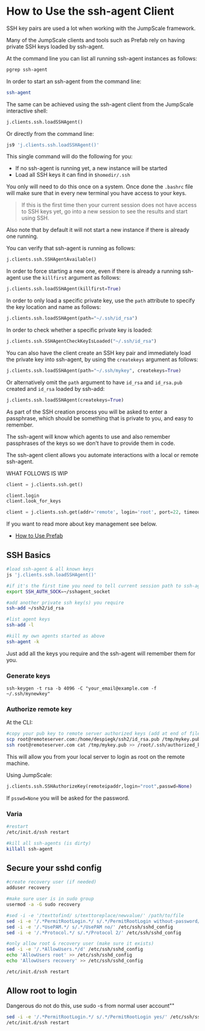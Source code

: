# How to Use the ssh-agent Client

SSH key pairs are used a lot when working with the JumpScale framework.

Many of the JumpScale clients and tools such as Prefab rely on having private SSH keys loaded by ssh-agent. 

At the command line you can list all running ssh-agent instances as follows:
```bash
pgrep ssh-agent 
```

In order to start an ssh-agent from the command line:
```bash
ssh-agent
```

The same can be achieved using the ssh-agent client from the JumpScale interactive shell:
```python
j.clients.ssh.loadSSHAgent()
```

Or directly from the command line:
```bash
js9 'j.clients.ssh.loadSSHAgent()'
```

This single command will do the following for you:
- If no ssh-agent is running yet, a new instance will be started
- Load all SSH keys it can find in `$homedir/.ssh`

You only will need to do this once on a system. Once done the `.bashrc` file will make sure that in every new terminal you have access to your keys.

> If this is the first time then your current session does not have access to SSH keys yet, go into a new session to see the results and start using SSH.

Also note that by default it will not start a new instance if there is already one running.

You can verify that ssh-agent is running as follows:
```python
j.clients.ssh.SSHAgentAvailable()
```

In order to force starting a new one, even if there is already a running ssh-agent use the `killfirst` argument as follows:
```python
j.clients.ssh.loadSSHAgent(killfirst=True)
```

In order to only load a specific private key, use the `path` attribute to specify the key location and name as follows:
```python
j.clients.ssh.loadSSHAgent(path="~/.ssh/id_rsa")
```

In order to check whether a specific private key is loaded:
```python
j.clients.ssh.SSHAgentCheckKeyIsLoaded("~/.ssh/id_rsa")
```

You can also have the client create an SSH key pair and immediately load the private key into ssh-agent, by using the `createkeys` argument as follows:
```python
j.clients.ssh.loadSSHAgent(path="~/.ssh/mykey", createkeys=True)
```

Or alternatively omit the `path` argument to have `id_rsa` and `id_rsa.pub` created and `id_rsa` loaded by ssh-add:
```python
j.clients.ssh.loadSSHAgent(createkeys=True)
```

As part of the SSH creation process you will be asked to enter a passphrase, which should be something that is private to you, and easy to remember.

The ssh-agent will know which agents to use and also remember passphrases of the keys so we don't have to provide them in code.

The ssh-agent client allows you automate interactions with a local or remote ssh-agent.


WHAT FOLLOWS IS WIP

```python
client = j.clients.ssh.get()
```


```python
client.login
client.look_for_keys
```

```python 
client = j.clients.ssh.get(addr='remote', login='root', port=22, timeout=10)
```




If you want to read more about key management see below.


- [How to Use Prefab](prefab.md)


## SSH Basics

```bash
#load ssh-agent & all known keys
js 'j.clients.ssh.loadSSHAgent()'

#if it's the first time you need to tell current session path to ssh-agent
export SSH_AUTH_SOCK=~/sshagent_socket

#add another private ssh key(s) you require
ssh-add ~/ssh2/id_rsa

#list agent keys
ssh-add -l

#kill my own agents started as above
ssh-agent -k
```

Just add all the keys you require and the ssh-agent will remember them for you.

### Generate keys

```
ssh-keygen -t rsa -b 4096 -C "your_email@example.com -f ~/.ssh/mynewkey"
```

### Authorize remote key

At the CLI:

```bash
#copy your pub key to remote server authorized keys (add at end of file)
scp root@remoteserver.com:/home/despiegk/ssh2/id_rsa.pub /tmp/mykey.pub
ssh root@remoteserver.com cat /tmp/mykey.pub >> /root/.ssh/authorized_keys
```

This will allow you from your local server to login as root on the remote machine.

Using JumpScale:

```python
j.clients.ssh.SSHAuthorizeKey(remoteipaddr,login="root",passwd=None)
```

If `psswd=None` you will be asked for the password.

### Varia

```bash
#restart
/etc/init.d/ssh restart

#kill all ssh-agents (is dirty)
killall ssh-agent
```

## Secure your sshd config

```bash
#create recovery user (if needed)
adduser recovery

#make sure user is in sudo group
usermod -a -G sudo recovery

#sed -i -e '/texttofind/ s/texttoreplace/newvalue/' /path/to/file
sed -i -e '/.*PermitRootLogin.*/ s/.*/PermitRootLogin without-password/' /etc/ssh/sshd_config
sed -i -e '/.*UsePAM.*/ s/.*/UsePAM no/' /etc/ssh/sshd_config
sed -i -e '/.*Protocol.*/ s/.*/Protocol 2/' /etc/ssh/sshd_config

#only allow root & recovery user (make sure it exists)
sed -i -e '/.*AllowUsers.*/d' /etc/ssh/sshd_config
echo 'AllowUsers root' >> /etc/ssh/sshd_config
echo 'AllowUsers recovery' >> /etc/ssh/sshd_config

/etc/init.d/ssh restart
```

## Allow root to login

Dangerous do not do this, use sudo -s from normal user account""

```bash
sed -i -e '/.*PermitRootLogin.*/ s/.*/PermitRootLogin yes/' /etc/ssh/sshd_config
/etc/init.d/ssh restart
```



